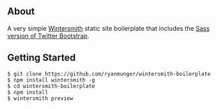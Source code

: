 ## About

A very simple [Wintersmith](https://github.com/jnordberg/wintersmith) static site boilerplate that includes the [Sass version of Twitter Bootstrap](https://github.com/twbs/bootstrap-sass).

## Getting Started

    $ git clone https://github.com/ryanmunger/wintersmith-boilerplate
    $ npm install wintersmith -g
    $ cd wintersmith-boilerplate
    $ npm install
    $ wintersmith preview
